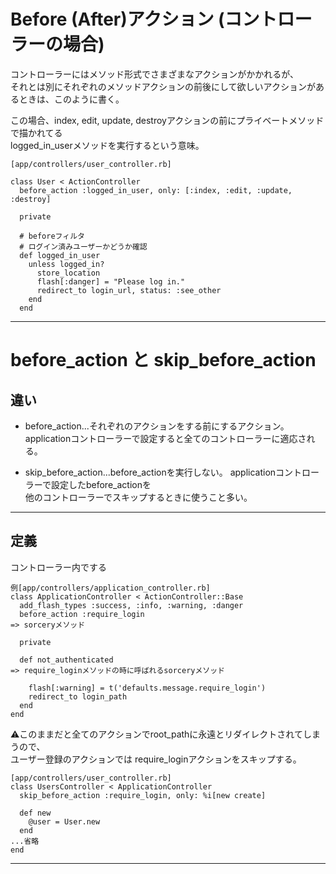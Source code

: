 # Before (After)アクション (コントローラーの場合)
コントローラーにはメソッド形式でさまざまなアクションがかかれるが、        
それとは別にそれぞれのメソッドアクションの前後にして欲しいアクションがあるときは、このように書く。    
    
この場合、index, edit, update, destroyアクションの前にプライベートメソッドで描かれてる    
logged_in_userメソッドを実行するという意味。  
~~~
[app/controllers/user_controller.rb]

class User < ActionController
  before_action :logged_in_user, only: [:index, :edit, :update, :destroy]

  private

  # beforeフィルタ
  # ログイン済みユーザーかどうか確認
  def logged_in_user
    unless logged_in?
      store_location
      flash[:danger] = "Please log in."
      redirect_to login_url, status: :see_other
    end
  end
~~~
***

# before_action と skip_before_action

## 違い
- before_action...それぞれのアクションをする前にするアクション。
applicationコントローラーで設定すると全てのコントローラーに適応される。
      
- skip_before_action...before_actionを実行しない。
applicationコントローラーで設定したbefore_actionを    
他のコントローラーでスキップするときに使うこと多い。
***

## 定義
コントローラー内でする
~~~
例[app/controllers/application_controller.rb]
class ApplicationController < ActionController::Base
  add_flash_types :success, :info, :warning, :danger
  before_action :require_login
=> sorceryメソッド

  private

  def not_authenticated
=> require_loginメソッドの時に呼ばれるsorceryメソッド

    flash[:warning] = t('defaults.message.require_login')
    redirect_to login_path
  end
end
~~~
⚠️このままだと全てのアクションでroot_pathに永遠とリダイレクトされてしまうので、    
ユーザー登録のアクションでは require_loginアクションをスキップする。
~~~
[app/controllers/user_controller.rb]
class UsersController < ApplicationController
  skip_before_action :require_login, only: %i[new create]

  def new
    @user = User.new
  end
...省略
end
~~~
***



